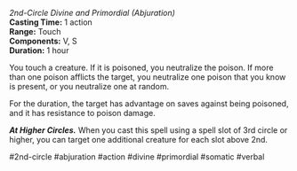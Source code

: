 *2nd-Circle Divine and Primordial (Abjuration)*    
**Casting Time:** 1 action    
**Range:** Touch  
**Components:** V, S  
**Duration:** 1 hour

You touch a creature. If it is poisoned, you neutralize the poison. If more than one poison afflicts the target, you neutralize one poison that you know is present, or you neutralize one at random.

For the duration, the target has advantage on saves against being poisoned, and it has resistance to poison damage.

***At Higher Circles.*** When you cast this spell using a spell slot of 3rd circle or higher, you can target one additional creature for each slot above 2nd.

#2nd-circle #abjuration #action #divine #primordial #somatic #verbal
